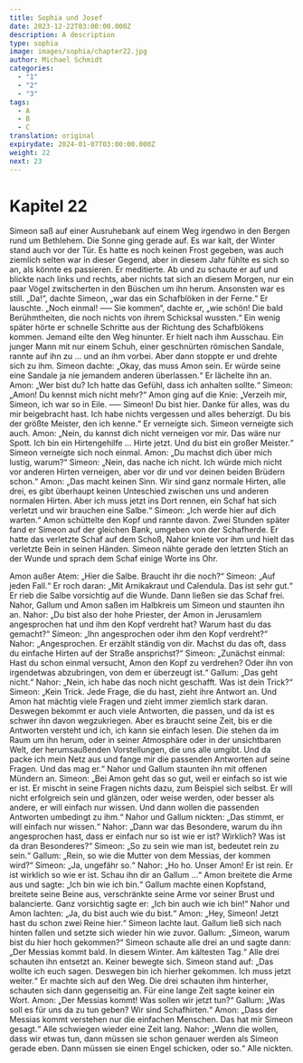 ```yaml
---
title: Sophia und Josef
date: 2023-12-22T03:00:00.000Z
description: A description
type: sophia
image: images/sophia/chapter22.jpg
author: Michael Schmidt
categories:
  - "1"
  - "2"
  - "3"
tags:
  - A
  - B
  - C
translation: original
expirydate: 2024-01-07T03:00:00.000Z
weight: 22
next: 23
---
```


# Kapitel 22

Simeon saß auf einer Ausruhebank auf einem Weg irgendwo in den Bergen rund um Bethlehem.
Die Sonne ging gerade auf.
Es war kalt, der Winter stand auch vor der Tür.
Es hatte es noch keinen Frost gegeben, was auch ziemlich selten war in dieser Gegend, aber in diesem Jahr fühlte es sich so an, als könnte es passieren.
Er meditierte.
Ab und zu schaute er auf und blickte nach links und rechts, aber nichts tat sich an diesem Morgen, nur ein paar Vögel zwitscherten in den Büschen um ihn herum.
Ansonsten war es still.
„Da!“, dachte Simeon, „war das ein Schafblöken in der Ferne.“
Er lauschte.
„Noch einmal! ––– Sie kommen“, dachte er, „wie schön! Die bald Berühmtheiten, die noch nichts von ihrem Schicksal wussten.“
Ein wenig später hörte er schnelle Schritte aus der Richtung des Schafblökens kommen.
Jemand eilte den Weg hinunter.
Er hielt nach ihm Ausschau.
Ein junger Mann mit nur einem Schuh, einer geschnürten römischen Sandale, rannte auf ihn zu ... und an ihm vorbei.
Aber dann stoppte er und drehte sich zu ihm.
Simeon dachte: „Okay, das muss Amon sein.
Er würde seine eine Sandale ja nie jemandem anderen überlassen.“
Er lächelte ihn an.
Amon: „Wer bist du?
Ich hatte das Gefühl, dass ich anhalten sollte.“
Simeon: „Amon! Du kennst mich nicht mehr?“
Amon ging auf die Knie: „Verzeih mir, Simeon, ich war so in Eile.
––– Simeon! Du bist hier.
Danke für alles, was du mir beigebracht hast.
Ich habe nichts vergessen und alles beherzigt.
Du bis der größte Meister, den ich kenne.“
Er verneigte sich.
Simeon verneigte sich auch.
Amon: „Nein, du kannst dich nicht verneigen vor mir.
Das wäre nur Spott.
Ich bin ein Hirtengehilfe ... Hirte jetzt.
Und du bist ein großer Meister.“
Simeon verneigte sich noch einmal.
Amon: „Du machst dich über mich lustig, warum?“
Simeon: „Nein, das nache ich nicht.
Ich würde mich nicht vor anderen Hirten verneigen, aber vor dir und vor deinen beiden Brüdern schon.“
Amon: „Das macht keinen Sinn.
Wir sind ganz normale Hirten, alle drei, es gibt überhaupt keinen Unteschied zwischen uns und anderen normalen Hirten.
Aber ich muss jetzt ins Dort rennen, ein Schaf hat sich verletzt und wir brauchen eine Salbe.“
Simeon: „Ich werde hier auf dich warten.“
Amon schüttelte den Kopf und rannte davon.
Zwei Stunden später fand er Simeon auf der gleichen Bank, umgeben von der Schafherde.
Er hatte das verletzte Schaf auf dem Schoß, Nahor kniete vor ihm und hielt das verletzte Bein in seinen Händen.
Simeon nähte gerade den letzten Stich an der Wunde und sprach dem Schaf einige Worte ins Ohr.

Amon außer Atem: „Hier die Salbe.
Braucht ihr die noch?“
Simeon: „Auf jeden Fall.“
Er roch daran: „Mit Arnikakraut und Calendula.
Das ist sehr gut.“
Er rieb die Salbe vorsichtig auf die Wunde.
Dann ließen sie das Schaf frei.
Nahor, Gallum und Amon saßen im Halbkreis um Simeon und staunten ihn an.
Nahor: „Du bist also der hohe Priester, der Amon in Jerusamlem angesprochen hat und ihm den Kopf verdreht hat?
Warum hast du das gemacht?“
Simeon: „Ihn angesprochen oder ihm den Kopf verdreht?“
Nahor: „Angesprochen.
Er erzählt ständig von dir.
Machst du das oft, dass du einfache Hirten auf der Straße ansprichst?“
Simeon: „Zunächst einmal: Hast du schon einmal versucht, Amon den Kopf zu verdrehen?
Oder ihn von irgendetwas abzubringen, von dem er überzeugt ist.“
Gallum: „Das geht nicht.“
Nahor: „Nein, ich habe das noch nicht geschafft.
Was ist dein Trick?“
Simeon: „Kein Trick.
Jede Frage, die du hast, zieht ihre Antwort an.
Und Amon hat mächtig viele Fragen und zieht immer ziemlich stark daran.
Deswegen bekommt er auch viele Antworten, die passen, und da ist es schwer ihn davon wegzukriegen.
Aber es braucht seine Zeit, bis er die Antworten versteht und ich, ich kann sie einfach lesen.
Die stehen da im Raum um ihn herum, oder in seiner Atmosphäre oder in der unsichtbaren Welt, der herumsaußenden Vorstellungen, die uns alle umgibt.
Und da packe ich mein Netz aus und fange mir die passenden Antworten auf seine Fragen.
Und das mag er.“
Nahor und Gallum staunten ihn mit offenen Mündern an.
Simeon: „Bei Amon geht das so gut, weil er einfach so ist wie er ist.
Er mischt in seine Fragen nichts dazu, zum Beispiel sich selbst.
Er will nicht erfolgreich sein und glänzen, oder weise werden, oder besser als andere, er will einfach nur wissen.
Und dann wollen die passenden Antworten umbedingt zu ihm.“
Nahor und Gallum nickten: „Das stimmt, er will einfach nur wissen.“
Nahor: „Dann war das Besondere, warum du ihn angesprochen hast, dass er einfach nur so ist wie er ist?
Wirklich?
Was ist da dran Besonderes?“
Simeon: „So zu sein wie man ist, bedeutet rein zu sein.“
Gallum: „Rein, so wie die Mutter von dem Messias, der kommen wird?“
Simeon: „Ja, ungefähr so.“
Nahor: „Ho ho.
Unser Amon! Er ist rein.
Er ist wirklich so wie er ist.
Schau ihn dir an Gallum ...“
Amon breitete die Arme aus und sagte: „Ich bin wie ich bin.“
Gallum machte einen Kopfstand, breitete seine Beine aus, verschränkte seine Arme vor seiner Brust und balancierte.
Ganz vorsichtig sagte er: „Ich bin auch wie ich bin!“
Nahor und Amon lachten: „Ja, du bist auch wie du bist.“
Amon: „Hey, Simeon! Jetzt hast du schon zwei Reine hier.“
Simeon lachte laut.
Gallum ließ sich nach hinten fallen und setzte sich wieder hin wie zuvor.
Gallum: „Simeon, warum bist du hier hoch gekommen?“
Simeon schaute alle drei an und sagte dann: „Der Messias kommt bald.
In diesem Winter.
Am kältesten Tag.“
Alle drei schauten ihn entsetzt an.
Keiner bewegte sich.
Simeon stand auf: „Das wollte ich euch sagen.
Deswegen bin ich hierher gekommen.
Ich muss jetzt weiter.“
Er machte sich auf den Weg.
Die drei schauten ihm hinterher, schauten sich dann gegenseitig an.
Für eine lange Zeit sagte keiner ein Wort.
Amon: „Der Messias kommt! Was sollen wir jetzt tun?“
Gallum: „Was soll es für uns da zu tun geben?
Wir sind Schafhirten.“
Amon: „Dass der Messias kommt verstehen nur die einfachen Menschen.
Das hat mir Simeon gesagt.“
Alle schwiegen wieder eine Zeit lang.
Nahor: „Wenn die wollen, dass wir etwas tun, dann müssen sie schon genauer werden als Simeon gerade eben.
Dann müssen sie einen Engel schicken, oder so.“
Alle nickten.

